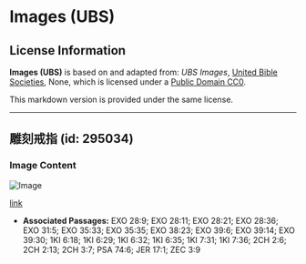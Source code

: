 # Images (UBS)

## License Information

**Images (UBS)** is based on and adapted from: _UBS Images_, [United Bible Societies](https://unitedbiblesocieties.org/), None, which is licensed under a [Public Domain CC0](https://creativecommons.org/public-domain/cc0/).

This markdown version is provided under the same license.



--------------------------------

## 雕刻戒指 (id: 295034)

### Image Content

![Image](https://cdn.aquifer.bible/aquifer-content/resources/Media/WEB-0341_engraving_ring.jpg)

[link](https://cdn.aquifer.bible/aquifer-content/resources/Media/WEB-0341_engraving_ring.jpg)

* **Associated Passages:** EXO 28:9; EXO 28:11; EXO 28:21; EXO 28:36; EXO 31:5; EXO 35:33; EXO 35:35; EXO 38:23; EXO 39:6; EXO 39:14; EXO 39:30; 1KI 6:18; 1KI 6:29; 1KI 6:32; 1KI 6:35; 1KI 7:31; 1KI 7:36; 2CH 2:6; 2CH 2:13; 2CH 3:7; PSA 74:6; JER 17:1; ZEC 3:9

